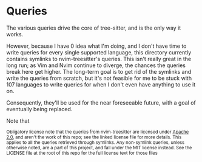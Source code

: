 # Queries

The various queries drive the core of tree-sitter, and is the only way it works.

However, because I have 0 idea what I'm doing, and I don't have time to write queries for every single supported language, this directory currently contains symlinks to nvim-treesitter's queries. This isn't really great in the long run; as Vim and Nvim continue to diverge, the chances the queries break here get higher. The long-term goal is to get rid of the symlinks and write the queries from scratch, but it's not feasible for me to be stuck with 107 languages to write queries for when I don't even have anything to use it on.

Consequently, they'll be used for the near foreseeable future, with a goal of eventually being replaced.

Note that 

<sub>Obligatory license note that the queries from nvim-treesitter are licensed under [Apache 2.0](https://github.com/nvim-treesitter/nvim-treesitter/blob/c04aa172a3feab61f8f4fbfa0e3d47fa12513485/LICENSE), and aren't the work of this repo; see the linked license file for more details. This applies to all the queries retrieved through symlinks. Any non-symlink queries, unless otherwise noted, are a part of this project, and fall under the MIT license instead. See the LICENSE file at the root of this repo for the full license text for those files</sub>
